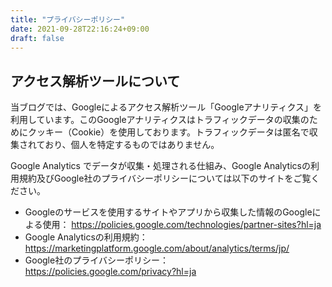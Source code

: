 ```yaml
---
title: "プライバシーポリシー"
date: 2021-09-28T22:16:24+09:00
draft: false
---
```


## アクセス解析ツールについて

当ブログでは、Googleによるアクセス解析ツール「Googleアナリティクス」を利用しています。このGoogleアナリティクスはトラフィックデータの収集のためにクッキー（Cookie）を使用しております。トラフィックデータは匿名で収集されており、個人を特定するものではありません。

Google Analytics でデータが収集・処理される仕組み、Google Analyticsの利用規約及びGoogle社のプライバシーポリシーについては以下のサイトをご覧ください。

- Googleのサービスを使用するサイトやアプリから収集した情報のGoogleによる使用：
https://policies.google.com/technologies/partner-sites?hl=ja  
- Google Analyticsの利用規約：  
https://marketingplatform.google.com/about/analytics/terms/jp/
- Google社のプライバシーポリシー：  
https://policies.google.com/privacy?hl=ja

